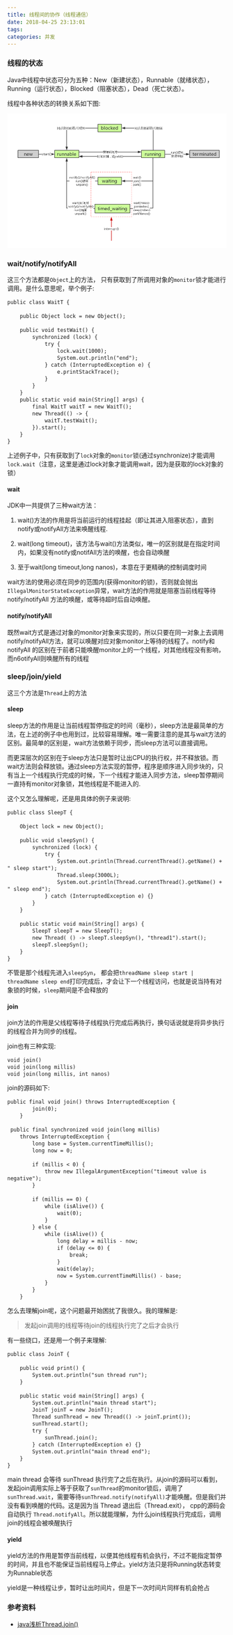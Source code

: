 ```yaml
---
title: 线程间的协作（线程通信）
date: 2018-04-25 23:13:01
tags:
categories: 并发
---
```


###  线程的状态

Java中线程中状态可分为五种：New（新建状态），Runnable（就绪状态），Running（运行状态），Blocked（阻塞状态），Dead（死亡状态）。

线程中各种状态的转换关系如下图:

![](/images/thread_status.png)


### wait/notify/notifyAll

这三个方法都是`Object`上的方法， 只有获取到了所调用对象的`monitor`锁才能进行调用。是什么意思呢，举个例子:
```
public class WaitT {

    public Object lock = new Object();

    public void testWait() {
        synchronized (lock) {
            try {
                lock.wait(1000);
                System.out.println("end");
            } catch (InterruptedException e) {
                e.printStackTrace();
            }
        }
    }
    public static void main(String[] args) {
        final WaitT waitT = new WaitT();
        new Thread(() -> {
            waitT.testWait();
        }).start();
    }
}
```

上述例子中，只有获取到了`lock`对象的`monitor`锁(通过synchronize)才能调用`lock.wait`（注意，这里是通过lock对象才能调用wait，因为是获取的lock对象的锁）

#### wait

JDK中一共提供了三种wait方法：

1. wait()方法的作用是将当前运行的线程挂起（即让其进入阻塞状态），直到notify或notifyAll方法来唤醒线程.

2. wait(long timeout)，该方法与wait()方法类似，唯一的区别就是在指定时间内，如果没有notify或notifAll方法的唤醒，也会自动唤醒

3. 至于wait(long timeout,long nanos)，本意在于更精确的控制调度时间

wait方法的使用必须在同步的范围内(获得monitor的锁)，否则就会抛出`IllegalMonitorStateException`异常，wait方法的作用就是阻塞当前线程等待notify/notifyAll
方法的唤醒，或等待超时后自动唤醒。

#### notify/notifyAll

既然wait方式是通过对象的monitor对象来实现的，所以只要在同一对象上去调用notify/notifyAll方法，就可以唤醒对应对象monitor上等待的线程了。notify和notifyAll
的区别在于前者只能唤醒monitor上的一个线程，对其他线程没有影响，而n6otifyAll则唤醒所有的线程


### sleep/join/yield
这三个方法是`Thread`上的方法

#### sleep

sleep方法的作用是让当前线程暂停指定的时间（毫秒），sleep方法是最简单的方法，在上述的例子中也用到过，比较容易理解。唯一需要注意的是其与wait方法的区别。最简单的区别是，wait方法依赖于同步，而sleep方法可以直接调用。

而更深层次的区别在于sleep方法只是暂时让出CPU的执行权，并不释放锁。而wait方法则会释放锁。通过sleep方法实现的暂停，程序是顺序进入同步块的，只有当上一个线程执行完成的时候，下一个线程才能进入同步方法，sleep暂停期间一直持有monitor对象锁，其他线程是不能进入的.

这个又怎么理解呢，还是用具体的例子来说明:
```
public class SleepT {

    Object lock = new Object();

    public void sleepSyn() {
        synchronized (lock) {
            try {
                System.out.println(Thread.currentThread().getName() + " sleep start");
                Thread.sleep(3000L);
                System.out.println(Thread.currentThread().getName() + " sleep end");
            } catch (InterruptedException e) {}
        }
    }

    public static void main(String[] args) {
        SleepT sleepT = new SleepT();
        new Thread( () -> sleepT.sleepSyn(), "thread1").start();
        sleepT.sleepSyn();
    }
}
```

不管是那个线程先进入`sleepSyn`， 都会把`threadName sleep start | threadName sleep end`打印完成后，才会让下一个线程访问，也就是说当持有对象锁的时候，`sleep`期间是不会释放的



#### join

join方法的作用是父线程等待子线程执行完成后再执行，换句话说就是将异步执行的线程合并为同步的线程。

join也有三种实现:

``` 
void join()
void join(long millis)
void join(long millis, int nanos)
```

join的源码如下:

```
public final void join() throws InterruptedException {
        join(0);
    }

 public final synchronized void join(long millis)
    throws InterruptedException {
        long base = System.currentTimeMillis();
        long now = 0;

        if (millis < 0) {
            throw new IllegalArgumentException("timeout value is negative");
        }

        if (millis == 0) {
            while (isAlive()) {
                wait(0);
            }
        } else {
            while (isAlive()) {
                long delay = millis - now;
                if (delay <= 0) {
                    break;
                }
                wait(delay);
                now = System.currentTimeMillis() - base;
            }
        }
    }
```
怎么去理解join呢，这个问题最开始困扰了我很久。我的理解是:

> 发起join调用的线程等待join的线程执行完了之后才会执行

有一些绕口，还是用一个例子来理解:

```
public class JoinT {

    public void print() {
        System.out.println("sun thread run");
    }

    public static void main(String[] args) {
        System.out.println("main thread start");
        JoinT joinT = new JoinT();
        Thread sunThread = new Thread(() -> joinT.print());
        sunThread.start();
        try {
            sunThread.join();
        } catch (InterruptedException e) {}
        System.out.println("main thread end");
    }
}
```

main thread 会等待 sunThread 执行完了之后在执行。从join的源码可以看到，发起join调用实际上等于获取了`sunThread`的monitor锁后，调用了`sunThread.wait`，需要等待`sunThread.notify(notifyAll)`才能唤醒。但是我们并没有看到唤醒的代码。这是因为当 Thread 退出后（Thread.exit）， cpp的源码会自动执行 `Thread.notifyAll`。所以就能理解，为什么join线程执行完成后，调用join的线程会被唤醒执行




#### yield

yield方法的作用是暂停当前线程，以便其他线程有机会执行，不过不能指定暂停的时间，并且也不能保证当前线程马上停止。yield方法只是将Running状态转变为Runnable状态

yield是一种线程让步，暂时让出时间片，但是下一次时间片同样有机会抢占



### 参考资料

- [java浅析Thread.join()](https://www.cnblogs.com/huangzejun/p/7908898.html#p2)